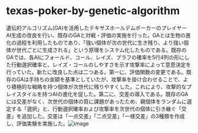 # texas-poker-by-genetic-algorithm
遺伝的アルゴリズム(GA)を活用したテキサスホールデムポーカーのプレイヤーAI生成の改良を行い、既存のGAと対戦・評価の実施を行った。GAとは生物の進化の過程を利用したものであり、「強い個体が次の世代に生き残り、より強い個体が世代ごとに生成される」という原理をシステム化したものである。既存のGAでは、各AIにフォールド、コール、レイズ、ブラフの確率を5行4列の形にした行動選択確率と、レイズ・コールのしやすさを示す攻撃率によって意思決定を行っていた。新たに改良した点は二つある。第一に、評価関数の変更である。既存のGAは手持ちの金額を基準としていたが、攻撃率を掛け合わせることで、より積極的な戦略を持つ個体が次世代に残りやすくした。これにより、攻撃的なプレイスタイルを持つAIの進化を促した。第二に、交差の導入である。既存のGAには交差がなく、次世代の個体の質に課題があったため、親個体をランダムに選定する「選択」と、行動選択確率および攻撃率を次世代の個体に引き継ぐ「交差」を追加した。交差は「一点交差」「二点交差」「一様交差」の3種類を作成し、評価実験を実施した。![image](https://github.com/user-attachments/assets/438fc24b-40e9-4079-b331-7b93b9639432)
